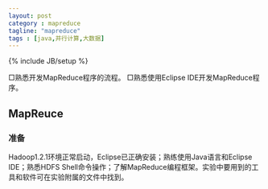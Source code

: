 ```yaml
---
layout: post
category : mapreduce
tagline: "mapreduce"
tags : [java,并行计算,大数据]
---
```

{% include JB/setup %}

□熟悉开发MapReduce程序的流程。
□熟悉使用Eclipse IDE开发MapReduce程序。

## MapReuce

### 准备

Hadoop1.2.1环境正常启动，Eclipse已正确安装；熟练使用Java语言和Eclipse IDE；熟悉HDFS Shell命令操作；了解MapReduce编程框架。实验中要用到的工具和软件可在实验附属的文件中找到。